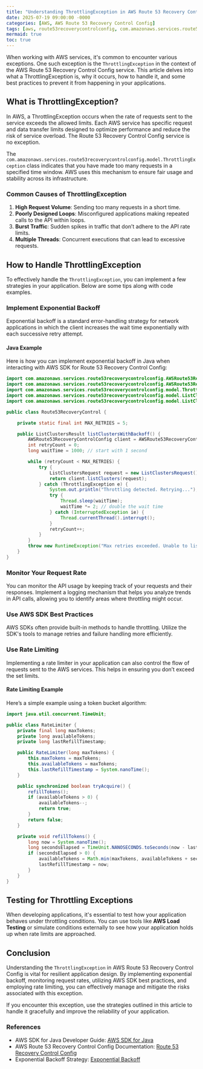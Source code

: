 ```yaml
---
title: "Understanding ThrottlingException in AWS Route 53 Recovery Control Config"
date: 2025-07-19 09:00:00 -0000
categories: [AWS, AWS Route 53 Recovery Control Config]
tags: [aws, route53recoverycontrolconfig, com.amazonaws.services.route53recoverycontrolconfig.model]
mermaid: true
toc: true
---
```



When working with AWS services, it's common to encounter various exceptions. One such exception is the `ThrottlingException` in the context of the AWS Route 53 Recovery Control Config service. This article delves into what a ThrottlingException is, why it occurs, how to handle it, and some best practices to prevent it from happening in your applications.

## What is ThrottlingException?

In AWS, a ThrottlingException occurs when the rate of requests sent to the service exceeds the allowed limits. Each AWS service has specific request and data transfer limits designed to optimize performance and reduce the risk of service overload. The Route 53 Recovery Control Config service is no exception.

The `com.amazonaws.services.route53recoverycontrolconfig.model.ThrottlingException` class indicates that you have made too many requests in a specified time window. AWS uses this mechanism to ensure fair usage and stability across its infrastructure.

### Common Causes of ThrottlingException

1. **High Request Volume**: Sending too many requests in a short time.
2. **Poorly Designed Loops**: Misconfigured applications making repeated calls to the API within loops.
3. **Burst Traffic**: Sudden spikes in traffic that don’t adhere to the API rate limits.
4. **Multiple Threads**: Concurrent executions that can lead to excessive requests.

## How to Handle ThrottlingException

To effectively handle the `ThrottlingException`, you can implement a few strategies in your application. Below are some tips along with code examples.

### Implement Exponential Backoff

Exponential backoff is a standard error-handling strategy for network applications in which the client increases the wait time exponentially with each successive retry attempt.

#### Java Example

Here is how you can implement exponential backoff in Java when interacting with AWS SDK for Route 53 Recovery Control Config:

```java
import com.amazonaws.services.route53recoverycontrolconfig.AWSRoute53RecoveryControlConfig;
import com.amazonaws.services.route53recoverycontrolconfig.AWSRoute53RecoveryControlConfigClientBuilder;
import com.amazonaws.services.route53recoverycontrolconfig.model.ThrottlingException;
import com.amazonaws.services.route53recoverycontrolconfig.model.ListClustersRequest;
import com.amazonaws.services.route53recoverycontrolconfig.model.ListClustersResult;

public class Route53RecoveryControl {

    private static final int MAX_RETRIES = 5;

    public ListClustersResult listClustersWithBackoff() {
        AWSRoute53RecoveryControlConfig client = AWSRoute53RecoveryControlConfigClientBuilder.defaultClient();
        int retryCount = 0;
        long waitTime = 1000; // start with 1 second

        while (retryCount < MAX_RETRIES) {
            try {
                ListClustersRequest request = new ListClustersRequest();
                return client.listClusters(request);
            } catch (ThrottlingException e) {
                System.out.println("Throttling detected. Retrying...");
                try {
                    Thread.sleep(waitTime);
                    waitTime *= 2; // double the wait time
                } catch (InterruptedException ie) {
                    Thread.currentThread().interrupt();
                }
                retryCount++;
            }
        }
        throw new RuntimeException("Max retries exceeded. Unable to list clusters.");
    }
}
```

### Monitor Your Request Rate

You can monitor the API usage by keeping track of your requests and their responses. Implement a logging mechanism that helps you analyze trends in API calls, allowing you to identify areas where throttling might occur.

### Use AWS SDK Best Practices

AWS SDKs often provide built-in methods to handle throttling. Utilize the SDK's tools to manage retries and failure handling more efficiently.

### Use Rate Limiting

Implementing a rate limiter in your application can also control the flow of requests sent to the AWS services. This helps in ensuring you don’t exceed the set limits.

#### Rate Limiting Example

Here’s a simple example using a token bucket algorithm:

```java
import java.util.concurrent.TimeUnit;

public class RateLimiter {
    private final long maxTokens;
    private long availableTokens;
    private long lastRefillTimestamp;

    public RateLimiter(long maxTokens) {
        this.maxTokens = maxTokens;
        this.availableTokens = maxTokens;
        this.lastRefillTimestamp = System.nanoTime();
    }

    public synchronized boolean tryAcquire() {
        refillTokens();
        if (availableTokens > 0) {
            availableTokens--;
            return true;
        }
        return false;
    }

    private void refillTokens() {
        long now = System.nanoTime();
        long secondsElapsed = TimeUnit.NANOSECONDS.toSeconds(now - lastRefillTimestamp);
        if (secondsElapsed > 0) {
            availableTokens = Math.min(maxTokens, availableTokens + secondsElapsed);
            lastRefillTimestamp = now;
        }
    }
}
```

## Testing for Throttling Exceptions

When developing applications, it's essential to test how your application behaves under throttling conditions. You can use tools like **AWS Load Testing** or simulate conditions externally to see how your application holds up when rate limits are approached.

## Conclusion

Understanding the `ThrottlingException` in AWS Route 53 Recovery Control Config is vital for resilient application design. By implementing exponential backoff, monitoring request rates, utilizing AWS SDK best practices, and employing rate limiting, you can effectively manage and mitigate the risks associated with this exception.

If you encounter this exception, use the strategies outlined in this article to handle it gracefully and improve the reliability of your application.

### References

- AWS SDK for Java Developer Guide: [AWS SDK for Java](https://docs.aws.amazon.com/sdk-for-java/latest/developer-guide/home.html)
- AWS Route 53 Recovery Control Config Documentation: [Route 53 Recovery Control Config](https://docs.aws.amazon.com/recovery-control/latest/userguide/what-is.html)
- Exponential Backoff Strategy: [Exponential Backoff](https://aws.amazon.com/blogs/aws/what-is-exponential-backoff/)
